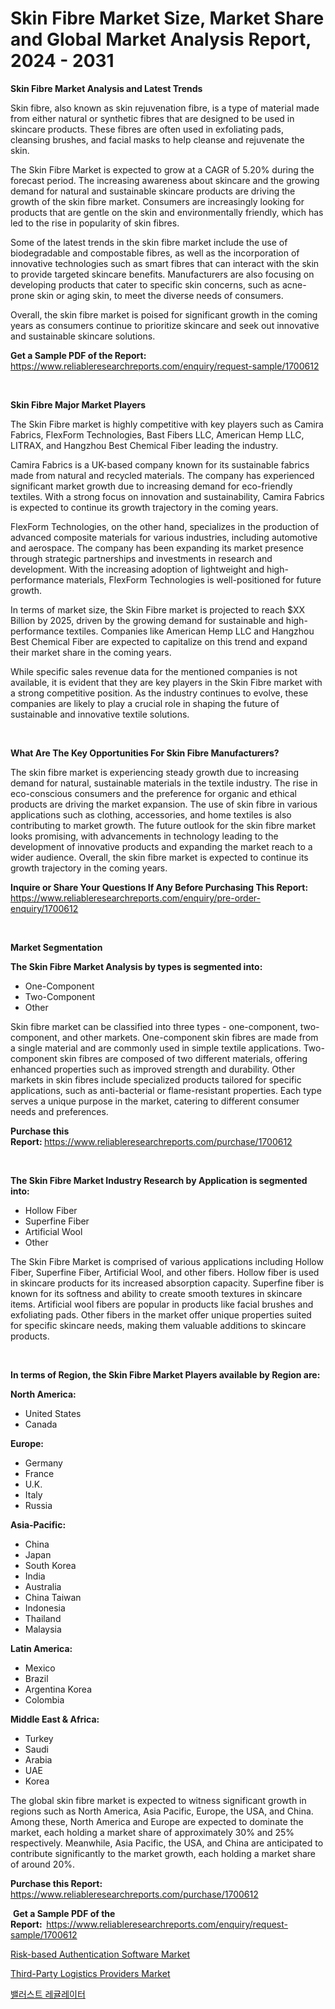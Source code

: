 <p><h1>Skin Fibre Market Size, Market Share and Global Market Analysis Report, 2024 - 2031</h1></p><p><strong>Skin Fibre Market Analysis and Latest Trends</strong></p>
<p><p>Skin fibre, also known as skin rejuvenation fibre, is a type of material made from either natural or synthetic fibres that are designed to be used in skincare products. These fibres are often used in exfoliating pads, cleansing brushes, and facial masks to help cleanse and rejuvenate the skin.</p><p>The Skin Fibre Market is expected to grow at a CAGR of 5.20% during the forecast period. The increasing awareness about skincare and the growing demand for natural and sustainable skincare products are driving the growth of the skin fibre market. Consumers are increasingly looking for products that are gentle on the skin and environmentally friendly, which has led to the rise in popularity of skin fibres.</p><p>Some of the latest trends in the skin fibre market include the use of biodegradable and compostable fibres, as well as the incorporation of innovative technologies such as smart fibres that can interact with the skin to provide targeted skincare benefits. Manufacturers are also focusing on developing products that cater to specific skin concerns, such as acne-prone skin or aging skin, to meet the diverse needs of consumers.</p><p>Overall, the skin fibre market is poised for significant growth in the coming years as consumers continue to prioritize skincare and seek out innovative and sustainable skincare solutions.</p></p>
<p><strong>Get a Sample PDF of the Report:&nbsp;</strong> <a href="https://www.reliableresearchreports.com/enquiry/request-sample/1700612">https://www.reliableresearchreports.com/enquiry/request-sample/1700612</a></p>
<p>&nbsp;</p>
<p><strong>Skin Fibre Major Market Players</strong></p>
<p><p>The Skin Fibre market is highly competitive with key players such as Camira Fabrics, FlexForm Technologies, Bast Fibers LLC, American Hemp LLC, LITRAX, and Hangzhou Best Chemical Fiber leading the industry. </p><p>Camira Fabrics is a UK-based company known for its sustainable fabrics made from natural and recycled materials. The company has experienced significant market growth due to increasing demand for eco-friendly textiles. With a strong focus on innovation and sustainability, Camira Fabrics is expected to continue its growth trajectory in the coming years.</p><p>FlexForm Technologies, on the other hand, specializes in the production of advanced composite materials for various industries, including automotive and aerospace. The company has been expanding its market presence through strategic partnerships and investments in research and development. With the increasing adoption of lightweight and high-performance materials, FlexForm Technologies is well-positioned for future growth.</p><p>In terms of market size, the Skin Fibre market is projected to reach $XX Billion by 2025, driven by the growing demand for sustainable and high-performance textiles. Companies like American Hemp LLC and Hangzhou Best Chemical Fiber are expected to capitalize on this trend and expand their market share in the coming years.</p><p>While specific sales revenue data for the mentioned companies is not available, it is evident that they are key players in the Skin Fibre market with a strong competitive position. As the industry continues to evolve, these companies are likely to play a crucial role in shaping the future of sustainable and innovative textile solutions.</p></p>
<p>&nbsp;</p>
<p><strong>What Are The Key Opportunities For Skin Fibre Manufacturers?</strong></p>
<p><p>The skin fibre market is experiencing steady growth due to increasing demand for natural, sustainable materials in the textile industry. The rise in eco-conscious consumers and the preference for organic and ethical products are driving the market expansion. The use of skin fibre in various applications such as clothing, accessories, and home textiles is also contributing to market growth. The future outlook for the skin fibre market looks promising, with advancements in technology leading to the development of innovative products and expanding the market reach to a wider audience. Overall, the skin fibre market is expected to continue its growth trajectory in the coming years.</p></p>
<p><strong>Inquire or Share Your Questions If Any Before Purchasing This Report:</strong> <a href="https://www.reliableresearchreports.com/enquiry/pre-order-enquiry/1700612">https://www.reliableresearchreports.com/enquiry/pre-order-enquiry/1700612</a></p>
<p>&nbsp;</p>
<p><strong>Market Segmentation</strong></p>
<p><strong>The Skin Fibre Market Analysis by types is segmented into:</strong></p>
<p><ul><li>One-Component</li><li>Two-Component</li><li>Other</li></ul></p>
<p><p>Skin fibre market can be classified into three types - one-component, two-component, and other markets. One-component skin fibres are made from a single material and are commonly used in simple textile applications. Two-component skin fibres are composed of two different materials, offering enhanced properties such as improved strength and durability. Other markets in skin fibres include specialized products tailored for specific applications, such as anti-bacterial or flame-resistant properties. Each type serves a unique purpose in the market, catering to different consumer needs and preferences.</p></p>
<p><strong>Purchase this Report:&nbsp;</strong><a href="https://www.reliableresearchreports.com/purchase/1700612">https://www.reliableresearchreports.com/purchase/1700612</a></p>
<p>&nbsp;</p>
<p><strong>The Skin Fibre Market Industry Research by Application is segmented into:</strong></p>
<p><ul><li>Hollow Fiber</li><li>Superfine Fiber</li><li>Artificial Wool</li><li>Other</li></ul></p>
<p><p>The Skin Fibre Market is comprised of various applications including Hollow Fiber, Superfine Fiber, Artificial Wool, and other fibers. Hollow fiber is used in skincare products for its increased absorption capacity. Superfine fiber is known for its softness and ability to create smooth textures in skincare items. Artificial wool fibers are popular in products like facial brushes and exfoliating pads. Other fibers in the market offer unique properties suited for specific skincare needs, making them valuable additions to skincare products.</p></p>
<p>&nbsp;</p>
<p><strong>In terms of Region, the Skin Fibre Market Players available by Region are:</strong></p>
<p>
    <p> <strong> North America: </strong>
        <ul>
            <li>United States</li>
            <li>Canada</li>
        </ul>
        </p> 
    <p> <strong> Europe: </strong>
        <ul>
            <li>Germany</li>
            <li>France</li>
            <li>U.K.</li>
            <li>Italy</li>
            <li>Russia</li>
        </ul>
        </p> 
    <p> <strong> Asia-Pacific: </strong>
        <ul>
            <li>China</li>
            <li>Japan</li>
            <li>South Korea</li>
            <li>India</li>
            <li>Australia</li>
            <li>China Taiwan</li>
            <li>Indonesia</li>
            <li>Thailand</li>
            <li>Malaysia</li>
        </ul>
        </p> 
    <p> <strong> Latin America: </strong>
        <ul>
            <li>Mexico</li>
            <li>Brazil</li>
            <li>Argentina Korea</li>
            <li>Colombia</li>
        </ul>
        </p> 
    <p> <strong> Middle East & Africa: </strong>
        <ul>
            <li>Turkey</li>
            <li>Saudi</li>
            <li>Arabia</li>
            <li>UAE</li>
            <li>Korea</li>
        </ul>
    </p>
    </p>
<p><p>The global skin fibre market is expected to witness significant growth in regions such as North America, Asia Pacific, Europe, the USA, and China. Among these, North America and Europe are expected to dominate the market, each holding a market share of approximately 30% and 25% respectively. Meanwhile, Asia Pacific, the USA, and China are anticipated to contribute significantly to the market growth, each holding a market share of around 20%.</p></p>
<p><strong>Purchase this Report: </strong><a href="https://www.reliableresearchreports.com/purchase/1700612">https://www.reliableresearchreports.com/purchase/1700612</a></p>
<p>&nbsp;<strong>Get a Sample PDF of the Report:&nbsp;&nbsp;</strong><a href="https://www.reliableresearchreports.com/enquiry/request-sample/1700612">https://www.reliableresearchreports.com/enquiry/request-sample/1700612</a></p>
<p><strong></strong></p>
<p><p><a href="https://view.publitas.com/reportprime-1/risk-based-authentication-software-market-research-report-provides-thorough-industry-overview-which-offers-an-in-depth-analysis-of-product-trends-and-new-market-divisions/">Risk-based Authentication Software Market</a></p><p><a href="https://view.publitas.com/reportprime-1/third-party-logistics-providers-market-size-growth-and-forecast-from-2023-2030/">Third-Party Logistics Providers Market</a></p><p><a href="https://github.com/laholand/Market-Research-Report-List-2/blob/main/3887187189512.md">밸러스트 레귤레이터</a></p></p>